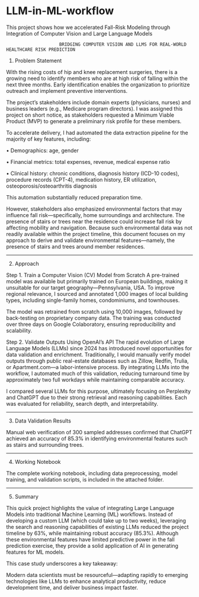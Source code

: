 # LLM-in-ML-workflow
This project shows how we accelerated Fall-Risk Modeling through Integration of Computer Vision and Large Language Models

						BRIDGING COMPUTER VISION AND LLMS FOR REAL-WORLD HEALTHCARE RISK PREDICTION
									
1.	Problem Statement
   
With the rising costs of hip and knee replacement surgeries, there is a growing need to identify members who are at high risk of falling within the next three months. Early identification enables the organization to prioritize outreach and implement preventive interventions.

The project’s stakeholders include domain experts (physicians, nurses) and business leaders (e.g., Medicare program directors). I was assigned this project on short notice, as stakeholders requested a Minimum Viable Product (MVP) to generate a preliminary risk profile for these members.

To accelerate delivery, I had automated the data extraction pipeline for the majority of key features, including:

•	Demographics: age, gender

•	Financial metrics: total expenses, revenue, medical expense ratio

•	Clinical history: chronic conditions, diagnosis history (ICD-10 codes), procedure records (CPT-4), medication history, ER utilization, osteoporosis/osteoarthritis diagnosis

This automation substantially reduced preparation time.

However, stakeholders also emphasized environmental factors that may influence fall risk—specifically, home surroundings and architecture. The presence of stairs or trees near the residence could increase fall risk by affecting mobility and navigation. Because such environmental data was not readily available within the project timeline, this document focuses on my approach to derive and validate environmental features—namely, the presence of stairs and trees around member residences.
________________________________________
2.	Approach

Step 1. Train a Computer Vision (CV) Model from Scratch
A pre-trained model was available but primarily trained on European buildings, making it unsuitable for our target geography—Pennsylvania, USA. To improve regional relevance, I sourced and annotated 1,000 images of local building types, including single-family homes, condominiums, and townhouses.

The model was retrained from scratch using 10,000 images, followed by back-testing on proprietary company data. The training was conducted over three days on Google Colaboratory, ensuring reproducibility and scalability.

Step 2. Validate Outputs Using OpenAI’s API
The rapid evolution of Large Language Models (LLMs) since 2024 has introduced novel opportunities for data validation and enrichment. Traditionally, I would manually verify model outputs through public real-estate databases such as Zillow, Redfin, Trulia, or Apartment.com—a labor-intensive process.
By integrating LLMs into the workflow, I automated much of this validation, reducing turnaround time by approximately two full workdays while maintaining comparable accuracy.

I compared several LLMs for this purpose, ultimately focusing on Perplexity and ChatGPT due to their strong retrieval and reasoning capabilities. Each was evaluated for reliability, search depth, and interpretability.
________________________________________
3. Data Validation Results
   
Manual web verification of 300 sampled addresses confirmed that ChatGPT achieved an accuracy of 85.3% in identifying environmental features such as stairs and surrounding trees.
________________________________________
4. Working Notebook
   
The complete working notebook, including data preprocessing, model training, and validation scripts, is included in the attached folder.
________________________________________
5. Summary
   
This quick project highlights the value of integrating Large Language Models into traditional Machine Learning (ML) workflows. Instead of developing a custom LLM (which could take up to two weeks), leveraging the search and reasoning capabilities of existing LLMs reduced the project timeline by 63%, while maintaining robust accuracy (85.3%).
Although these environmental features have limited predictive power in the fall prediction exercise, they provide a solid application of AI in generating features for ML models.

This case study underscores a key takeaway:

Modern data scientists must be resourceful—adapting rapidly to emerging technologies like LLMs to enhance analytical productivity, reduce development time, and deliver business impact faster.

